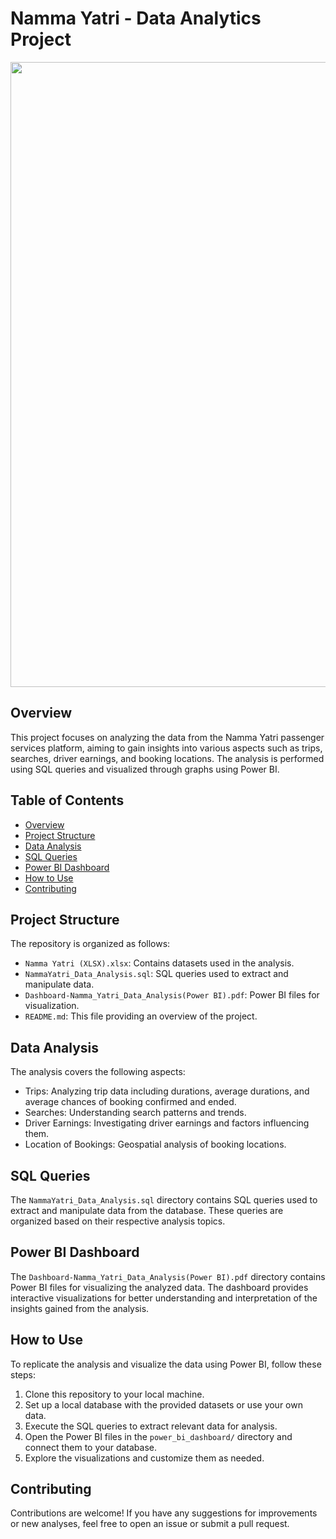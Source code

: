 # Namma Yatri - Data Analytics Project
<img src="https://nammayatri.in/img/driverOnboard-NammaYatri.png" height="1000">

## Overview
This project focuses on analyzing the data from the Namma Yatri passenger services platform, aiming to gain insights into various aspects such as trips, searches, driver earnings, and booking locations. The analysis is performed using SQL queries and visualized through graphs using Power BI.

## Table of Contents
- [Overview](#overview)
- [Project Structure](#project-structure)
- [Data Analysis](#data-analysis)
- [SQL Queries](#sql-queries)
- [Power BI Dashboard](#power-bi-dashboard)
- [How to Use](#how-to-use)
- [Contributing](#contributing)

## Project Structure
The repository is organized as follows:
- `Namma Yatri (XLSX).xlsx`: Contains datasets used in the analysis.
- `NammaYatri_Data_Analysis.sql`: SQL queries used to extract and manipulate data.
- `Dashboard-Namma_Yatri_Data_Analysis(Power BI).pdf`: Power BI files for visualization.
- `README.md`: This file providing an overview of the project.

## Data Analysis
The analysis covers the following aspects:
- Trips: Analyzing trip data including durations, average durations, and average chances of booking confirmed and ended.
- Searches: Understanding search patterns and trends.
- Driver Earnings: Investigating driver earnings and factors influencing them.
- Location of Bookings: Geospatial analysis of booking locations.

## SQL Queries
The `NammaYatri_Data_Analysis.sql` directory contains SQL queries used to extract and manipulate data from the database. These queries are organized based on their respective analysis topics.

## Power BI Dashboard
The `Dashboard-Namma_Yatri_Data_Analysis(Power BI).pdf` directory contains Power BI files for visualizing the analyzed data. The dashboard provides interactive visualizations for better understanding and interpretation of the insights gained from the analysis.

## How to Use
To replicate the analysis and visualize the data using Power BI, follow these steps:
1. Clone this repository to your local machine.
2. Set up a local database with the provided datasets or use your own data.
3. Execute the SQL queries to extract relevant data for analysis.
4. Open the Power BI files in the `power_bi_dashboard/` directory and connect them to your database.
5. Explore the visualizations and customize them as needed.

## Contributing
Contributions are welcome! If you have any suggestions for improvements or new analyses, feel free to open an issue or submit a pull request.
